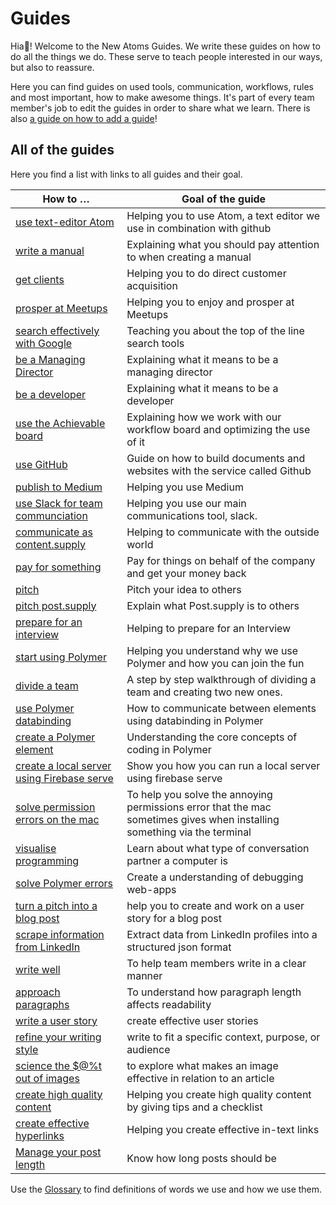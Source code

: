 # Guides

Hia👋! Welcome to the New Atoms Guides. We write these guides on how to do all the things we do. These serve to teach people interested in our ways, but also to reassure.

Here you can find guides on used tools, communication, workflows, rules and most important, how to make awesome things. It's part of every team member's job to edit the guides in order to share what we learn. There is also [a guide on how to add a guide](contributing.md)!

## All of the guides

Here you find a list with links to all guides and their goal.

|How to … |Goal of the guide              |
|--------|-----------------------------|
|[use text-editor Atom](atom-guide)| Helping you to use Atom, a text editor we use in combination with github |
|[write a manual](how-to-write-a-manual)| Explaining what you should pay attention to when creating a manual  |
|[get clients](get-clients)| Helping you to do direct customer acquisition |
|[prosper at Meetups](how-to-prosper-at-meetups)| Helping you to enjoy and prosper at Meetups |
|[search effectively with Google](google-search-guide)| Teaching you about the top of the line search tools |
|[be a Managing Director](be-a-managing-director) | Explaining what it means to be a managing director |
|[be a developer](how-to-be-a-developer) | Explaining what it means to be a developer |
|[use the Achievable board](use-the-achievables-board) | Explaining how we work with our workflow board and optimizing the use of it  |
|[use GitHub](github-guide) | Guide on how to build documents and websites with the service called Github |
|[publish to Medium](medium-guide)| Helping you use Medium |
|[use Slack for team communciation](slack-guide) | Helping you use our main communications tool, slack.
|[communicate as content.supply](communication-guide) | Helping to communicate with the outside world
|[pay for something](how-to-pay-for-something) | Pay for things on behalf of the company and get your money back |
|[pitch](how-to-pitch) | Pitch your idea to others |
|[pitch post.supply](how-to-pitch-post-supply) | Explain what Post.supply is to others |
|[prepare for an interview](interview-guide) | Helping to prepare for an Interview |
|[start using Polymer](start-using-polymer)| Helping you understand why we use Polymer and how you can join the fun |
|[divide a team](divide-a-team)| A step by step walkthrough of dividing a team and creating two new ones. |
|[use Polymer databinding](databinding) | How to communicate between elements using databinding in Polymer |
|[create a Polymer element](creating-elements) | Understanding the core concepts of coding in Polymer |
|[create a local server using Firebase serve ](how-to-run-a-local-server-with-firebase-serve) | Show you how you can run a local server using firebase serve |
|[solve permission errors on the mac ](how-to-solve-mac-permission-errors) | To help you solve the annoying permissions error that the mac sometimes gives when installing something via the terminal |
|[visualise programming](visualise-programming-guide) | Learn about what type of conversation partner a computer is |
|[solve Polymer errors](fixing-errors) | Create a understanding of debugging web-apps |
|[turn a pitch into a blog post](turn-a-pitch-into-a-publishable-blog-post)| help you to create and work on a user story for a blog post |
|[scrape information from LinkedIn](web-scraping) | Extract data from LinkedIn profiles into a structured json format |
|[write well](writing-guide) | To help team members write in a clear manner |
|[approach paragraphs](paragraph-guide)| To understand how paragraph length affects readability |
|[write a user story](user-story-guide)| create effective user stories |
|[refine your writing style](style-guide)| write to fit a specific context, purpose, or audience  |
|[science the $@%t out of images](effective-image-guide)| to explore what makes an image effective in relation to an article  |
|[create high quality content](the-content-guide)| Helping you create high quality content by giving tips and a checklist |
|[create effective hyperlinks](the-hyperlink-guide)| Helping you create effective in-text links |
|[Manage your post length](manage-your-post-length) | Know how long posts should be |

Use the [Glossary](glossary) to find definitions of words we use and how we use them.
